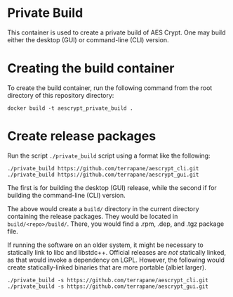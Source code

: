 Private Build
=============

This container is used to create a private build of AES Crypt.  One may build
either the desktop (GUI) or command-line (CLI) version.

# Creating the build container

To create the build container, run the following command from the root directory
of this repository directory:

```
docker build -t aescrypt_private_build .
```

# Create release packages

Run the script `./private_build` script using a format like the following:

```
./private_build https://github.com/terrapane/aescrypt_cli.git
./private_build https://github.com/terrapane/aescrypt_gui.git
```

The first is for building the desktop (GUI) release, while the second
if for building the command-line (CLI) version.

The above would create a `build/` directory in the current directory containing
the release packages.  They would be located in `build/<repo>/build/`.
There, you would find a .rpm, .dep, and .tgz package file.

If running the software on an older system, it might be necessary to statically
link to libc and libstdc++.  Official releases are *not* statically linked, as
that would invoke a dependency on LGPL.  However, the following would create
statically-linked binaries that are more portable (albiet larger).

```
./private_build -s https://github.com/terrapane/aescrypt_cli.git
./private_build -s https://github.com/terrapane/aescrypt_gui.git
```


